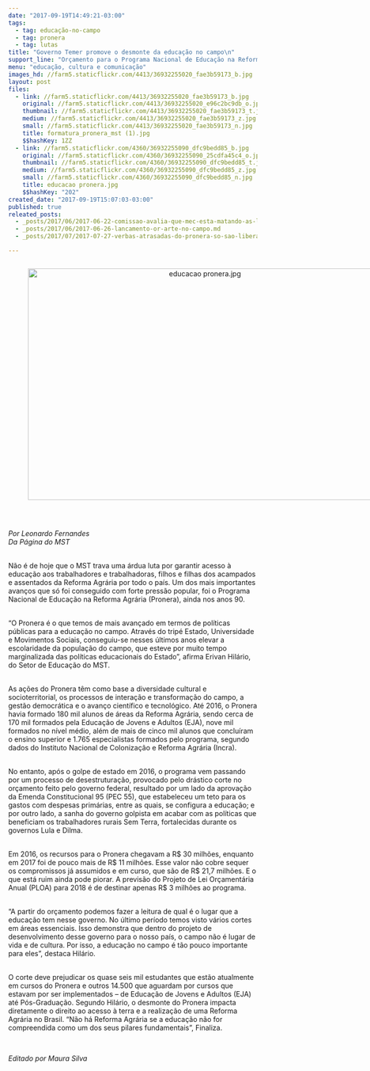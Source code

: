 ```yaml
---
date: "2017-09-19T14:49:21-03:00"
tags:
  - tag: educação-no-campo
  - tag: pronera
  - tag: lutas
title: "Governo Temer promove o desmonte da educação no campo\n"
support_line: "Orçamento para o Programa Nacional de Educação na Reforma Agrária (Pronera) reduziu de R$ 30 milhões em 2016, para pouco mais de 11 milhões em 2017. Previsão orçamentária para 2018 é de somente R$ 3 mi.\n"
menu: "educação, cultura e comunicação"
images_hd: //farm5.staticflickr.com/4413/36932255020_fae3b59173_b.jpg
layout: post
files:
  - link: //farm5.staticflickr.com/4413/36932255020_fae3b59173_b.jpg
    original: //farm5.staticflickr.com/4413/36932255020_e96c2bc9db_o.jpg
    thumbnail: //farm5.staticflickr.com/4413/36932255020_fae3b59173_t.jpg
    medium: //farm5.staticflickr.com/4413/36932255020_fae3b59173_z.jpg
    small: //farm5.staticflickr.com/4413/36932255020_fae3b59173_n.jpg
    title: formatura_pronera_mst (1).jpg
    $$hashKey: 1ZZ
  - link: //farm5.staticflickr.com/4360/36932255090_dfc9bedd85_b.jpg
    original: //farm5.staticflickr.com/4360/36932255090_25cdfa45c4_o.jpg
    thumbnail: //farm5.staticflickr.com/4360/36932255090_dfc9bedd85_t.jpg
    medium: //farm5.staticflickr.com/4360/36932255090_dfc9bedd85_z.jpg
    small: //farm5.staticflickr.com/4360/36932255090_dfc9bedd85_n.jpg
    title: educacao pronera.jpg
    $$hashKey: "202"
created_date: "2017-09-19T15:07:03-03:00"
published: true
releated_posts:
  - _posts/2017/06/2017-06-22-comissao-avalia-que-mec-esta-matando-as-licenciaturas-de-educacao-do-campo.md
  - _posts/2017/06/2017-06-26-lancamento-or-arte-no-campo.md
  - _posts/2017/07/2017-07-27-verbas-atrasadas-do-pronera-so-sao-liberadas-no-incra-por-pressao-popular.md

---
```

<div style="text-align:center">
<figure class="image" style="display:inline-block"><img alt="educacao pronera.jpg" height="468" src="//farm5.staticflickr.com/4360/36932255090_dfc9bedd85_b.jpg" width="700" />
<figcaption></figcaption>
</figure>
</div>

<p>&nbsp;</p>

<p><em>Por Leonardo Fernandes<br />
Da P&aacute;gina do MST</em></p>

<p><br />
N&atilde;o &eacute; de hoje que o MST trava uma &aacute;rdua luta por garantir acesso &agrave; educa&ccedil;&atilde;o aos trabalhadores e trabalhadoras, filhos e filhas dos acampados e assentados da Reforma Agr&aacute;ria por todo o pa&iacute;s. Um dos mais importantes avan&ccedil;os que s&oacute; foi conseguido&nbsp;com forte press&atilde;o popular, foi o Programa Nacional de Educa&ccedil;&atilde;o na Reforma Agr&aacute;ria (Pronera), ainda nos anos 90.</p>

<p><br />
&ldquo;O Pronera &eacute; o que temos de mais avan&ccedil;ado em termos de pol&iacute;ticas p&uacute;blicas para a educa&ccedil;&atilde;o no campo. Atrav&eacute;s do trip&eacute; Estado, Universidade e Movimentos Sociais, conseguiu-se nesses &uacute;ltimos anos elevar a escolaridade da popula&ccedil;&atilde;o do campo, que esteve por muito tempo marginalizada das pol&iacute;ticas educacionais do Estado&rdquo;, afirma Erivan Hil&aacute;rio, do Setor de Educa&ccedil;&atilde;o do MST.</p>

<p><br />
As a&ccedil;&otilde;es do Pronera t&ecirc;m como base a diversidade cultural e socioterritorial, os processos de intera&ccedil;&atilde;o e transforma&ccedil;&atilde;o do campo, a gest&atilde;o democr&aacute;tica e o avan&ccedil;o cient&iacute;fico e tecnol&oacute;gico. At&eacute; 2016, o Pronera havia formado 180 mil alunos de &aacute;reas da Reforma Agr&aacute;ria, sendo cerca de 170 mil formados pela Educa&ccedil;&atilde;o de Jovens e Adultos (EJA), nove&nbsp;mil formados no n&iacute;vel m&eacute;dio, al&eacute;m de mais de cinco&nbsp;mil alunos que conclu&iacute;ram o ensino superior e 1.765 especialistas formados pelo programa, segundo dados do Instituto Nacional de Coloniza&ccedil;&atilde;o e Reforma Agr&aacute;ria (Incra).</p>

<p><br />
No entanto, ap&oacute;s o golpe de estado em 2016, o programa vem passando por um processo de desestrutura&ccedil;&atilde;o, provocado pelo dr&aacute;stico corte no or&ccedil;amento feito&nbsp;pelo governo federal, resultado por um lado da aprova&ccedil;&atilde;o da Emenda Constitucional 95 (PEC 55), que estabeleceu um teto para os gastos com despesas prim&aacute;rias, entre as quais, se configura a educa&ccedil;&atilde;o; e por outro lado, a sanha do governo golpista em acabar com as pol&iacute;ticas que beneficiam os trabalhadores rurais Sem Terra, fortalecidas durante os governos Lula e Dilma.</p>

<p><br />
Em 2016, os recursos para o Pronera chegavam a R$ 30 milh&otilde;es, enquanto em 2017 foi de pouco mais de R$ 11 milh&otilde;es. Esse valor n&atilde;o cobre sequer os compromissos j&aacute; assumidos e em curso, que s&atilde;o de R$ 21,7 milh&otilde;es. E o que est&aacute; ruim ainda pode piorar. A previs&atilde;o do Projeto de Lei Or&ccedil;ament&aacute;ria Anual (PLOA) para 2018 &eacute; de destinar apenas R$ 3 milh&otilde;es ao programa.</p>

<p><br />
&ldquo;A partir do or&ccedil;amento podemos fazer a leitura de qual &eacute; o lugar que a educa&ccedil;&atilde;o tem nesse governo. No &uacute;ltimo per&iacute;odo temos visto&nbsp;v&aacute;rios cortes em &aacute;reas essenciais. Isso demonstra que dentro do projeto de desenvolvimento desse governo para o nosso pa&iacute;s, o campo n&atilde;o &eacute; lugar de vida e de&nbsp;cultura. Por isso, a educa&ccedil;&atilde;o no campo &eacute; t&atilde;o pouco importante para eles&rdquo;, destaca Hil&aacute;rio.</p>

<p><br />
O corte deve prejudicar os quase seis mil estudantes que est&atilde;o atualmente em cursos do Pronera e outros 14.500 que aguardam por cursos que estavam por ser implementados &ndash; de Educa&ccedil;&atilde;o de Jovens e Adultos (EJA) at&eacute; P&oacute;s-Gradua&ccedil;&atilde;o. Segundo Hil&aacute;rio, o desmonte do Pronera impacta diretamente o direito ao acesso &agrave; terra e a realiza&ccedil;&atilde;o de uma Reforma Agr&aacute;ria no Brasil. &ldquo;N&atilde;o h&aacute; Reforma Agr&aacute;ria se a educa&ccedil;&atilde;o n&atilde;o for compreendida como um dos seus pilares fundamentais&rdquo;, Finaliza.&nbsp;</p>

<p>&nbsp;</p>

<p><em>Editado por Maura Silva&nbsp;</em></p>
